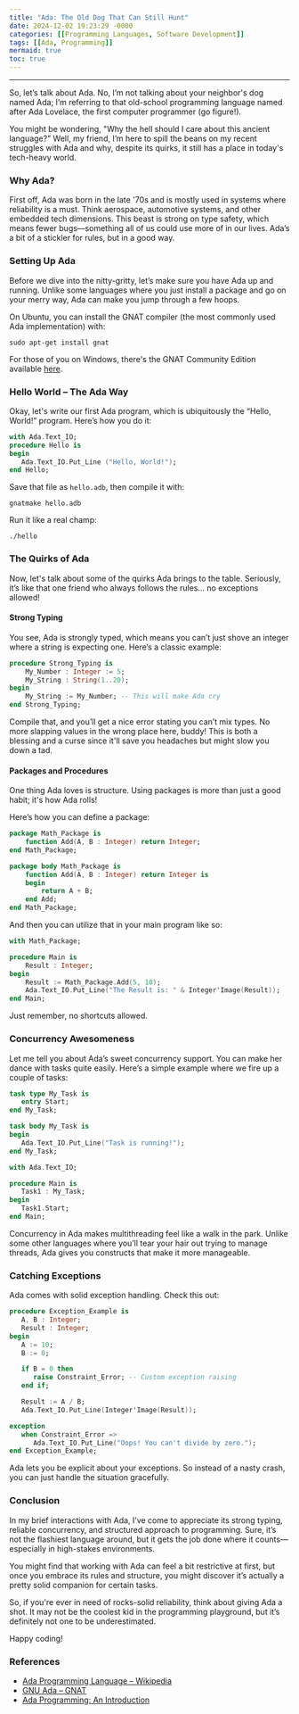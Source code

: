 ```yaml
---
title: "Ada: The Old Dog That Can Still Hunt"
date: 2024-12-02 19:23:29 -0000
categories: [[Programming Languages, Software Development]]
tags: [[Ada, Programming]]
mermaid: true
toc: true
---
```


---

So, let’s talk about Ada. No, I’m not talking about your neighbor's dog named Ada; I’m referring to that old-school programming language named after Ada Lovelace, the first computer programmer (go figure!). 

You might be wondering, "Why the hell should I care about this ancient language?" Well, my friend, I’m here to spill the beans on my recent struggles with Ada and why, despite its quirks, it still has a place in today's tech-heavy world.

### Why Ada?

First off, Ada was born in the late '70s and is mostly used in systems where reliability is a must. Think aerospace, automotive systems, and other embedded tech dimensions. This beast is strong on type safety, which means fewer bugs—something all of us could use more of in our lives. Ada’s a bit of a stickler for rules, but in a good way.

### Setting Up Ada

Before we dive into the nitty-gritty, let’s make sure you have Ada up and running. Unlike some languages where you just install a package and go on your merry way, Ada can make you jump through a few hoops.

On Ubuntu, you can install the GNAT compiler (the most commonly used Ada implementation) with:

```shell
sudo apt-get install gnat
```

For those of you on Windows, there's the GNAT Community Edition available [here](https://www.gnu.org/software/gnat/).

### Hello World – The Ada Way

Okay, let's write our first Ada program, which is ubiquitously the “Hello, World!” program. Here’s how you do it:

```ada
with Ada.Text_IO; 
procedure Hello is 
begin 
   Ada.Text_IO.Put_Line ("Hello, World!"); 
end Hello;
```

Save that file as `hello.adb`, then compile it with:

```shell
gnatmake hello.adb
```

Run it like a real champ:

```shell
./hello
```

### The Quirks of Ada

Now, let's talk about some of the quirks Ada brings to the table. Seriously, it’s like that one friend who always follows the rules… no exceptions allowed!

#### Strong Typing

You see, Ada is strongly typed, which means you can’t just shove an integer where a string is expecting one. Here’s a classic example:

```ada
procedure Strong_Typing is
    My_Number : Integer := 5;
    My_String : String(1..20);
begin
    My_String := My_Number; -- This will make Ada cry
end Strong_Typing;
```

Compile that, and you’ll get a nice error stating you can’t mix types. No more slapping values in the wrong place here, buddy! This is both a blessing and a curse since it'll save you headaches but might slow you down a tad.

#### Packages and Procedures

One thing Ada loves is structure. Using packages is more than just a good habit; it's how Ada rolls!

Here’s how you can define a package:

```ada
package Math_Package is
    function Add(A, B : Integer) return Integer;
end Math_Package;

package body Math_Package is
    function Add(A, B : Integer) return Integer is
    begin
        return A + B;
    end Add;
end Math_Package;
```

And then you can utilize that in your main program like so:

```ada
with Math_Package;

procedure Main is 
    Result : Integer;
begin 
    Result := Math_Package.Add(5, 10);
    Ada.Text_IO.Put_Line("The Result is: " & Integer'Image(Result));
end Main;
```

Just remember, no shortcuts allowed. 

### Concurrency Awesomeness

Let me tell you about Ada’s sweet concurrency support. You can make her dance with tasks quite easily. Here’s a simple example where we fire up a couple of tasks:

```ada
task type My_Task is
   entry Start;
end My_Task;

task body My_Task is
begin
   Ada.Text_IO.Put_Line("Task is running!");
end My_Task;

with Ada.Text_IO;

procedure Main is 
   Task1 : My_Task;
begin
   Task1.Start;
end Main;
```

Concurrency in Ada makes multithreading feel like a walk in the park. Unlike some other languages where you’ll tear your hair out trying to manage threads, Ada gives you constructs that make it more manageable.

### Catching Exceptions

Ada comes with solid exception handling. Check this out:

```ada
procedure Exception_Example is
   A, B : Integer;
   Result : Integer;
begin
   A := 10;
   B := 0;

   if B = 0 then
      raise Constraint_Error; -- Custom exception raising
   end if;

   Result := A / B;
   Ada.Text_IO.Put_Line(Integer'Image(Result));

exception
   when Constraint_Error =>
      Ada.Text_IO.Put_Line("Oops! You can't divide by zero.");
end Exception_Example;
```

Ada lets you be explicit about your exceptions. So instead of a nasty crash, you can just handle the situation gracefully.

### Conclusion

In my brief interactions with Ada, I’ve come to appreciate its strong typing, reliable concurrency, and structured approach to programming. Sure, it’s not the flashiest language around, but it gets the job done where it counts—especially in high-stakes environments. 

You might find that working with Ada can feel a bit restrictive at first, but once you embrace its rules and structure, you might discover it’s actually a pretty solid companion for certain tasks.

So, if you're ever in need of rocks-solid reliability, think about giving Ada a shot. It may not be the coolest kid in the programming playground, but it’s definitely not one to be underestimated.

Happy coding!

### References
- [Ada Programming Language – Wikipedia](https://en.wikipedia.org/wiki/Ada_(programming_language))
- [GNU Ada – GNAT](https://www.gnu.org/software/gnat/)
- [Ada Programming: An Introduction](https://www.adaic.com/resources/add_content/overview/)
